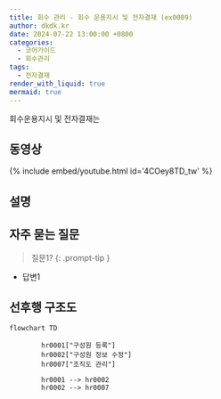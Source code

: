 ```yaml
---
title: 회수 관리 - 회수 운용지시 및 전자결재 (ex0009)
author: dkdk.kr
date: 2024-07-22 13:00:00 +0800
categories:
  - 코어가이드
  - 회수관리
tags:
  - 전자결재
render_with_liquid: true
mermaid: true
---
```

회수운용지시 및 전자결재는

## 동영상

{% include embed/youtube.html id='4COey8TD_tw' %}

## 설명



## 자주 묻는 질문

> 질문1?
{: .prompt-tip }

- 답변1




## 선후행 구조도

```mermaid
flowchart TD

        hr0001["구성원 등록"]
        hr0002["구성원 정보 수정"]
        hr0007["조직도 관리"]

        hr0001 --> hr0002
        hr0002 --> hr0007
        
```
